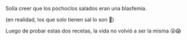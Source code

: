 Solía creer que los pochoclos salados eran una blasfemia. 

(en realidad, los que solo tienen sal lo son 🥴)

Luego de probar estas dos recetas, la vida no volvió a ser la misma 😮😱